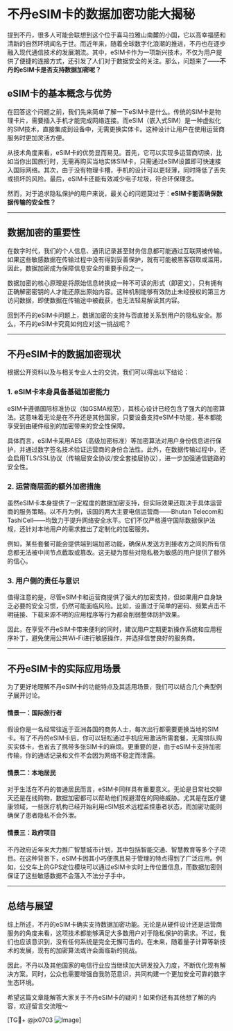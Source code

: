 # 不丹eSIM卡的数据加密功能大揭秘

提到不丹，很多人可能会联想到这个位于喜马拉雅山南麓的小国，它以高幸福感和清新的自然环境闻名于世。而近年来，随着全球数字化浪潮的推进，不丹也在逐步融入现代通信技术的发展潮流。其中，eSIM卡作为一项新兴技术，不仅为用户提供了便捷的连接方式，还引发了人们对于数据安全的关注。那么，问题来了——**不丹的eSIM卡是否支持数据加密呢？**

## eSIM卡的基本概念与优势

在回答这个问题之前，我们先来简单了解一下eSIM卡是什么。传统的SIM卡是物理卡片，需要插入手机才能完成网络连接。而eSIM（嵌入式SIM）是一种虚拟化的SIM技术，直接集成到设备中，无需更换实体卡。这种设计让用户在使用运营商服务时更加灵活方便。

从技术角度来看，eSIM卡的优势显而易见。首先，它可以实现多运营商切换，比如当你出国旅行时，无需再购买当地实体SIM卡，只需通过eSIM设置即可快速接入国际网络。其次，由于没有物理卡槽，手机的设计可以更轻薄，同时降低了丢失或损坏的风险。最后，eSIM卡还能有效减少电子垃圾，符合环保理念。

然而，对于追求隐私保护的用户来说，最关心的问题莫过于：**eSIM卡能否确保数据传输的安全性？**

---

## 数据加密的重要性

在数字时代，我们的个人信息、通讯记录甚至财务信息都可能通过互联网被传输。如果这些敏感数据在传输过程中没有得到妥善保护，就有可能被黑客窃取或滥用。因此，数据加密成为保障信息安全的重要手段之一。

数据加密的核心原理是将原始信息转换成一种不可读的形式（即密文），只有拥有正确解密密钥的人才能还原出原始内容。这种机制能够有效防止未经授权的第三方访问数据，即使数据在传输途中被截获，也无法轻易解读其内容。

回到不丹的eSIM卡问题上，数据加密的支持与否直接关系到用户的隐私安全。那么，不丹的eSIM卡究竟如何应对这一挑战呢？

---

## 不丹eSIM卡的数据加密现状

根据公开资料以及与相关专业人士的交流，我们可以得出以下结论：

### 1. **eSIM卡本身具备基础加密能力**
eSIM卡遵循国际标准协议（如GSMA规范），其核心设计已经包含了强大的加密算法。这意味着无论是在不丹还是其他国家，只要设备支持eSIM卡功能，基本都能享受到由硬件级别的加密带来的安全性保障。

具体而言，eSIM卡采用AES（高级加密标准）等加密算法对用户身份信息进行保护，并通过数字签名技术验证运营商的身份合法性。此外，在数据传输过程中，还会启用TLS/SSL协议（传输层安全协议/安全套接层协议），进一步加强通信链路的安全性。

### 2. **运营商层面的额外加密措施**
虽然eSIM卡本身提供了一定程度的数据加密支持，但实际效果还取决于具体运营商的服务策略。以不丹为例，该国的两大主要电信运营商——Bhutan Telecom和TashiCell——均致力于提升网络安全水平。它们不仅严格遵守国际数据保护法规，还针对本地用户的需求推出了定制化的加密服务。

例如，某些套餐可能会提供端到端加密功能，确保从发送方到接收方之间的所有信息都无法被中间节点截取或篡改。这无疑为那些对隐私极为敏感的用户提供了额外的信心。

### 3. **用户侧的责任与意识**
值得注意的是，尽管eSIM卡和运营商提供了强大的加密支持，但如果用户自身缺乏必要的安全习惯，仍然可能面临风险。比如，设置过于简单的密码、频繁点击不明链接、下载来源不明的应用程序等行为都会削弱整体防护效果。

因此，在享受不丹eSIM卡带来便利的同时，建议用户定期更新操作系统和应用程序补丁，避免使用公共Wi-Fi进行敏感操作，并选择信誉良好的服务商。

---

## 不丹eSIM卡的实际应用场景

为了更好地理解不丹eSIM卡的功能特点及其适用场景，我们可以结合几个典型例子展开讨论。

#### 情景一：国际旅行者
假设你是一名经常往返于亚洲各国的商务人士，每次出行都需要更换当地的SIM卡。有了不丹的eSIM卡后，你可以轻松通过手机应用激活所需套餐，无需排队购买实体卡，也省去了携带多张SIM卡的麻烦。更重要的是，由于eSIM卡支持加密传输，你的通话记录和文件不会因为网络不稳定而泄露。

#### 情景二：本地居民
对于生活在不丹的普通居民而言，eSIM卡同样具有重要意义。无论是日常社交聊天还是在线购物，数据加密都可以帮助他们规避潜在的网络威胁。尤其是在医疗健康领域，一些医疗机构已经开始利用eSIM技术远程监控患者状态，而加密功能则确保了患者隐私不会外泄。

#### 情景三：政府项目
不丹政府近年来大力推广智慧城市计划，其中包括智能交通、智慧教育等多个子项目。在这种背景下，eSIM卡因其小巧便携且易于管理的特点得到了广泛应用。例如，公交车上的GPS定位模块可以通过eSIM卡实时上传位置信息，而数据加密则保证了这些敏感数据不会落入不法分子手中。

---

## 总结与展望

综上所述，不丹的eSIM卡确实支持数据加密功能。无论是从硬件设计还是运营商服务的角度来看，这项技术都能够满足大多数用户对于隐私保护的需求。不过，我们也应该意识到，没有任何系统是完全无懈可击的。在未来，随着量子计算等新技术的发展，现有的加密算法或许会面临新的挑战。

因此，不丹以及其他国家的电信行业应当继续加大研发投入力度，不断优化现有解决方案。同时，公众也需要增强自我防范意识，共同构建一个更加安全可靠的数字生态环境。

希望这篇文章能解答大家关于不丹eSIM卡的疑问！如果你还有其他想了解的内容，欢迎留言交流哦～  

[TG💪+ @jx0703 ![Image](https://github.com/user-attachments/assets/dbca1d08-cadb-493c-b0ec-ad6f7a83f270)]